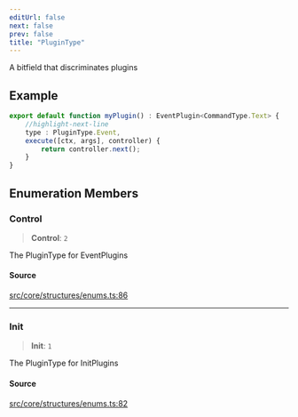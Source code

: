 ```yaml
---
editUrl: false
next: false
prev: false
title: "PluginType"
---
```


A bitfield that discriminates plugins

## Example

```ts
export default function myPlugin() : EventPlugin<CommandType.Text> {
    //highlight-next-line
    type : PluginType.Event,
    execute([ctx, args], controller) {
        return controller.next();
    }
}
```

## Enumeration Members

### Control

> **Control**: `2`

The PluginType for EventPlugins

#### Source

[src/core/structures/enums.ts:86](https://github.com/sern-handler/handler/blob/3e9b9229c8e4036aa031b2eb106ad88a9cfb5a7b/src/core/structures/enums.ts#L86)

***

### Init

> **Init**: `1`

The PluginType for InitPlugins

#### Source

[src/core/structures/enums.ts:82](https://github.com/sern-handler/handler/blob/3e9b9229c8e4036aa031b2eb106ad88a9cfb5a7b/src/core/structures/enums.ts#L82)

